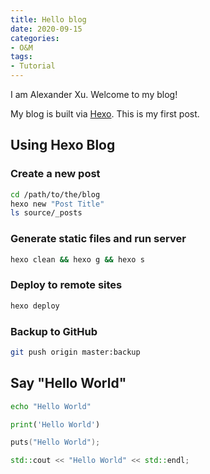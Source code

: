 ```yaml
---
title: Hello blog
date: 2020-09-15
categories:
- O&M
tags:
- Tutorial
---
```


I am Alexander Xu. Welcome to my blog!

My blog is built via [Hexo](https://hexo.io/). This is my first post.

## Using Hexo Blog

### Create a new post

```sh
cd /path/to/the/blog
hexo new "Post Title"
ls source/_posts
```

### Generate static files and run server

``` sh
hexo clean && hexo g && hexo s
```

### Deploy to remote sites

``` sh
hexo deploy
```

### Backup to GitHub

```sh
git push origin master:backup
```

## Say "Hello World"

```sh
echo "Hello World"
```

```python
print('Hello World')
```

```c
puts("Hello World");
```

```c++
std::cout << "Hello World" << std::endl;
```

